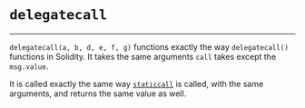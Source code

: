 # `delegatecall`

---

`delegatecall(a, b, d, e, f, g)` functions exactly the way `delegatecall()` functions in Solidity. It takes the same arguments `call` takes except the `msg.value`.

It is called exactly the same way [`staticcall`](4-4-17-staticcall.md) is called, with the same arguments, and returns the same value as well.